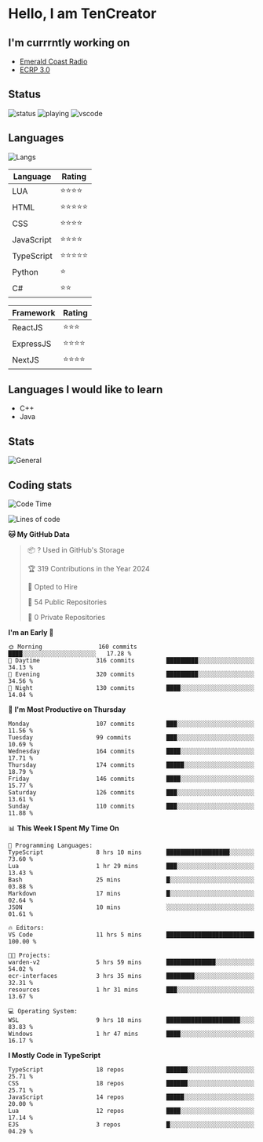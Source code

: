 # Hello, I am TenCreator

## I'm currrntly working on
- [Emerald Coast Radio](https://listen.emeraldcoastrp.com/)
- [ECRP 3.0](http://github.com/Emerald-Coast-Roleplay/)

## Status
![status](https://api.statusbadges.me/badge/status/518334475038359555?simple=true&style=for-the-badge)
![playing](https://api.statusbadges.me/badge/playing/518334475038359555?style=for-the-badge)
![vscode](https://api.statusbadges.me/badge/vscode/518334475038359555?style=for-the-badge)

## Languages
![Langs](https://github-readme-stats.vercel.app/api/top-langs/?username=tencreator&layout=compact&theme=radical)


|Language|Rating|
|--------|------|
|LUA|⭐️⭐️⭐️⭐️|
|HTML|⭐️⭐️⭐️⭐️⭐️|
|CSS|⭐️⭐️⭐️⭐️|
|JavaScript|⭐️⭐️⭐️⭐️|
|TypeScript|⭐️⭐️⭐️⭐️⭐️|
|Python|⭐️|
|C#|⭐️⭐️ |

|Framework|Rating|
|--------|------|
|ReactJS|⭐️⭐️⭐|
|ExpressJS|⭐️⭐️⭐️⭐️|
|NextJS|⭐️⭐️⭐⭐️|

## Languages I would like to learn
- C++
- Java

## Stats
![General](https://github-readme-stats.vercel.app/api?username=tencreator&show_icons=true&theme=radical)

## Coding stats

<!--START_SECTION:waka-->
![Code Time](http://img.shields.io/badge/Code%20Time-278%20hrs%2016%20mins-blue)

![Lines of code](https://img.shields.io/badge/From%20Hello%20World%20I%27ve%20Written-1.3%20million%20lines%20of%20code-blue)

**🐱 My GitHub Data** 

> 📦 ? Used in GitHub's Storage 
 > 
> 🏆 319 Contributions in the Year 2024
 > 
> 💼 Opted to Hire
 > 
> 📜 54 Public Repositories 
 > 
> 🔑 0 Private Repositories 
 > 
**I'm an Early 🐤** 

```text
🌞 Morning                160 commits         ████░░░░░░░░░░░░░░░░░░░░░   17.28 % 
🌆 Daytime                316 commits         █████████░░░░░░░░░░░░░░░░   34.13 % 
🌃 Evening                320 commits         █████████░░░░░░░░░░░░░░░░   34.56 % 
🌙 Night                  130 commits         ████░░░░░░░░░░░░░░░░░░░░░   14.04 % 
```
📅 **I'm Most Productive on Thursday** 

```text
Monday                   107 commits         ███░░░░░░░░░░░░░░░░░░░░░░   11.56 % 
Tuesday                  99 commits          ███░░░░░░░░░░░░░░░░░░░░░░   10.69 % 
Wednesday                164 commits         ████░░░░░░░░░░░░░░░░░░░░░   17.71 % 
Thursday                 174 commits         █████░░░░░░░░░░░░░░░░░░░░   18.79 % 
Friday                   146 commits         ████░░░░░░░░░░░░░░░░░░░░░   15.77 % 
Saturday                 126 commits         ███░░░░░░░░░░░░░░░░░░░░░░   13.61 % 
Sunday                   110 commits         ███░░░░░░░░░░░░░░░░░░░░░░   11.88 % 
```


📊 **This Week I Spent My Time On** 

```text
💬 Programming Languages: 
TypeScript               8 hrs 10 mins       ██████████████████░░░░░░░   73.60 % 
Lua                      1 hr 29 mins        ███░░░░░░░░░░░░░░░░░░░░░░   13.43 % 
Bash                     25 mins             █░░░░░░░░░░░░░░░░░░░░░░░░   03.88 % 
Markdown                 17 mins             █░░░░░░░░░░░░░░░░░░░░░░░░   02.64 % 
JSON                     10 mins             ░░░░░░░░░░░░░░░░░░░░░░░░░   01.61 % 

🔥 Editors: 
VS Code                  11 hrs 5 mins       █████████████████████████   100.00 % 

🐱‍💻 Projects: 
warden-v2                5 hrs 59 mins       ██████████████░░░░░░░░░░░   54.02 % 
ecr-interfaces           3 hrs 35 mins       ████████░░░░░░░░░░░░░░░░░   32.31 % 
resources                1 hr 31 mins        ███░░░░░░░░░░░░░░░░░░░░░░   13.67 % 

💻 Operating System: 
WSL                      9 hrs 18 mins       █████████████████████░░░░   83.83 % 
Windows                  1 hr 47 mins        ████░░░░░░░░░░░░░░░░░░░░░   16.17 % 
```

**I Mostly Code in TypeScript** 

```text
TypeScript               18 repos            ██████░░░░░░░░░░░░░░░░░░░   25.71 % 
CSS                      18 repos            ██████░░░░░░░░░░░░░░░░░░░   25.71 % 
JavaScript               14 repos            █████░░░░░░░░░░░░░░░░░░░░   20.00 % 
Lua                      12 repos            ████░░░░░░░░░░░░░░░░░░░░░   17.14 % 
EJS                      3 repos             █░░░░░░░░░░░░░░░░░░░░░░░░   04.29 % 
```




<!--END_SECTION:waka-->
